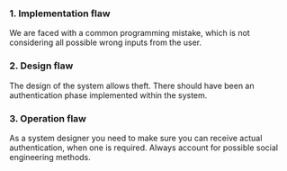 ### 1. Implementation flaw
 We are faced with a common programming mistake, which is not considering all possible wrong inputs from the user.
### 2. Design flaw 
 The design of the system allows theft. There should have been an authentication phase implemented within the system.
### 3. Operation flaw 
 As a system designer you need to make sure you can receive actual authentication, when one is required. Always account for possible social engineering methods.
